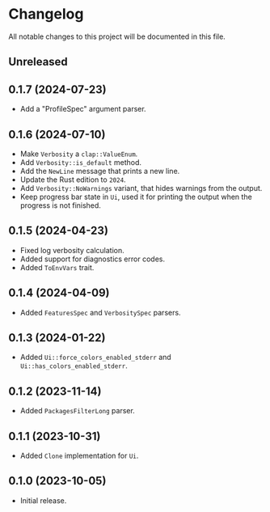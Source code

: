 # Changelog

All notable changes to this project will be documented in this file.

## Unreleased

## 0.1.7 (2024-07-23)
- Add a "ProfileSpec" argument parser.

## 0.1.6 (2024-07-10)
- Make `Verbosity` a `clap::ValueEnum`.
- Add `Verbosity::is_default` method.
- Add the `NewLine` message that prints a new line.
- Update the Rust edition to `2024`.
- Add `Verbosity::NoWarnings` variant, that hides warnings from the output.
- Keep progress bar state in `Ui`, used it for printing the output when the progress is not finished.

## 0.1.5 (2024-04-23)
- Fixed log verbosity calculation.
- Added support for diagnostics error codes.
- Added `ToEnvVars` trait.

## 0.1.4 (2024-04-09)
- Added `FeaturesSpec` and `VerbositySpec` parsers.

## 0.1.3 (2024-01-22)
- Added `Ui::force_colors_enabled_stderr` and `Ui::has_colors_enabled_stderr`.

## 0.1.2 (2023-11-14)
- Added `PackagesFilterLong` parser.

## 0.1.1 (2023-10-31)
- Added `Clone` implementation for `Ui`.

## 0.1.0 (2023-10-05)
- Initial release.
